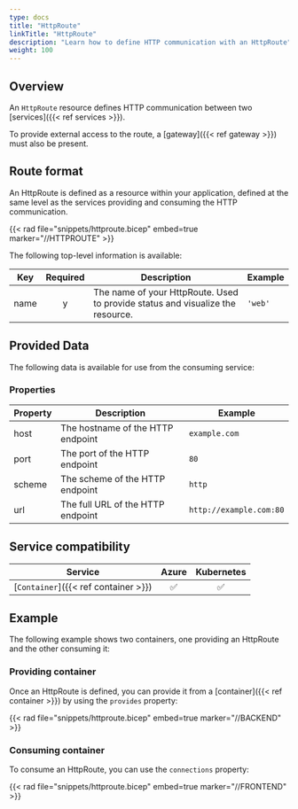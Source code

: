 ```yaml
---
type: docs
title: "HttpRoute"
linkTitle: "HttpRoute"
description: "Learn how to define HTTP communication with an HttpRoute"
weight: 100
---
```


## Overview

An `HttpRoute` resource defines HTTP communication between two [services]({{< ref services >}}).

To provide external access to the route, a [gateway]({{< ref gateway >}}) must also be present.

## Route format

An HttpRoute is defined as a resource within your application, defined at the same level as the services providing and consuming the HTTP communication.

{{< rad file="snippets/httproute.bicep" embed=true marker="//HTTPROUTE" >}}

The following top-level information is available:

| Key  | Required | Description | Example |
|------|:--------:|-------------|---------|
| name | y | The name of your HttpRoute. Used to provide status and visualize the resource. | `'web'`

## Provided Data

The following data is available for use from the consuming service:

### Properties

| Property | Description | Example |
|----------|-------------|-------------|
| host | The hostname of the HTTP endpoint | `example.com` |
| port | The port of the HTTP endpoint | `80` |
| scheme | The scheme of the HTTP endpoint | `http` |
| url | The full URL of the HTTP endpoint | `http://example.com:80` |

## Service compatibility

| Service | Azure | Kubernetes |
|-----------|:-----:|:----------:|
| [`Container`]({{< ref container >}}) | ✅ | ✅ |

## Example

The following example shows two containers, one providing an HttpRoute and the other consuming it:

### Providing container

Once an HttpRoute is defined, you can provide it from a [container]({{< ref container >}}) by using the `provides` property:

{{< rad file="snippets/httproute.bicep" embed=true marker="//BACKEND" >}}

### Consuming container

To consume an HttpRoute, you can use the `connections` property:

{{< rad file="snippets/httproute.bicep" embed=true marker="//FRONTEND" >}}
